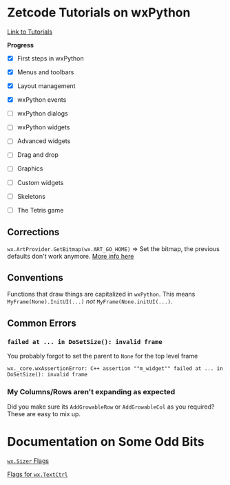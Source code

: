 # Zetcode Tutorials on wxPython

[Link to Tutorials](https://zetcode.com/wxpython/)

**Progress**

+ [X] First steps in wxPython
+ [X] Menus and toolbars
+ [X] Layout management
+ [X] wxPython events
+ [ ] wxPython dialogs
+ [ ] wxPython widgets
+ [ ] Advanced widgets
+ [ ] Drag and drop
+ [ ] Graphics
+ [ ] Custom widgets
+ [ ] Skeletons
+ [ ] The Tetris game


## Corrections

`wx.ArtProvider.GetBitmap(wx.ART_GO_HOME)` => Set the bitmap, the
previous defaults don't work anymore. [More info here](https://docs.wxpython.org/wx.ArtProvider.html)



## Conventions

Functions that draw things are capitalized in `wxPython`. This means
`MyFrame(None).InitUI(...)` _not_ `MyFrame(None.initUI(...)`. 


## Common Errors


### `failed at ... in DoSetSize(): invalid frame`

You probably forgot to set the parent to `None` for the top level frame
```
wx._core.wxAssertionError: C++ assertion ""m_widget"" failed at ... in DoSetSize(): invalid frame
```

### My Columns/Rows aren't expanding as expected

Did you make sure its `AddGrowableRow` or `AddGrowableCol` as you
required? These are easy to mix up.


# Documentation on Some Odd Bits

[`wx.Sizer`
Flags](https://docs.wxpython.org/sizers_overview.html#the-flags-and-border-parameters)

[Flags for `wx.TextCtrl`](https://docs.wxpython.org/wx.TextCtrl.html#styles-window-styles)

